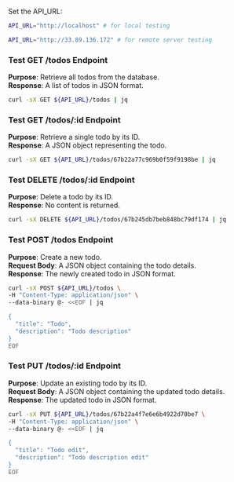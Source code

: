 Set the API_URL:

```sh
API_URL="http://localhost" # for local testing

API_URL="http://33.89.136.172" # for remote server testing
```

### Test GET /todos Endpoint

**Purpose**: Retrieve all todos from the database.  
**Response**: A list of todos in JSON format.

```sh
curl -sX GET ${API_URL}/todos | jq
```

### Test GET /todos/:id Endpoint

**Purpose**: Retrieve a single todo by its ID.  
**Response**: A JSON object representing the todo.

```sh
curl -sX GET ${API_URL}/todos/67b22a77c969b0f59f9198be | jq
```

### Test DELETE /todos/:id Endpoint

**Purpose**: Delete a todo by its ID.  
**Response**: No content is returned.

```sh
curl -sX DELETE ${API_URL}/todos/67b245db7beb848bc79df174 | jq
```

### Test POST /todos Endpoint

**Purpose**: Create a new todo.  
**Request Body**: A JSON object containing the todo details.  
**Response**: The newly created todo in JSON format.

```sh
curl -sX POST ${API_URL}/todos \
-H "Content-Type: application/json" \
--data-binary @- <<EOF | jq

{
  "title": "Todo",
  "description": "Todo description"
}
EOF
```

### Test PUT /todos/:id Endpoint

**Purpose**: Update an existing todo by its ID.  
**Request Body**: A JSON object containing the updated todo details.  
**Response**: The updated todo in JSON format.

```sh
curl -sX PUT ${API_URL}/todos/67b22a4f7e6e6b4922d70be7 \
-H "Content-Type: application/json" \
--data-binary @- <<EOF | jq

{
  "title": "Todo edit",
  "description": "Todo description edit"
}
EOF
```
